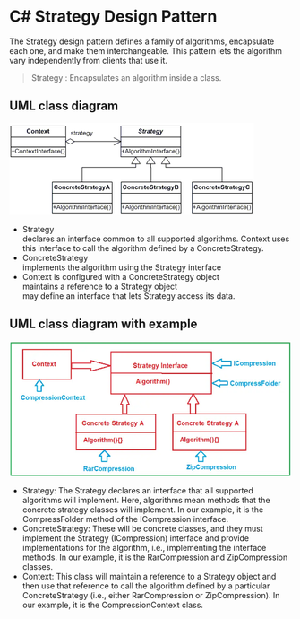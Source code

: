 # C# Strategy Design Pattern
The Strategy design pattern defines a family of algorithms, encapsulate each one, and make them interchangeable. This pattern lets the algorithm vary independently from clients that use it. <br>
>Strategy : Encapsulates an algorithm inside a class.<br>

## UML class diagram
![UML or Class Diagram ](Strategy_UML.webp)

* Strategy  
declares an interface common to all supported algorithms. Context uses this interface to call the algorithm defined by a ConcreteStrategy.
* ConcreteStrategy  
implements the algorithm using the Strategy interface
* Context 
is configured with a ConcreteStrategy object<br>
maintains a reference to a Strategy object<br>
may define an interface that lets Strategy access its data.<br>

## UML class diagram with example
![UML or Class Diagram with example](StrategyExample_UML.webp)

* Strategy: The Strategy declares an interface that all supported algorithms will implement. Here, algorithms mean methods that the concrete strategy classes will implement. In our example, it is the CompressFolder method of the ICompression interface.
* ConcreteStrategy: These will be concrete classes, and they must implement the Strategy (ICompression) interface and provide implementations for the algorithm, i.e., implementing the interface methods. In our example, it is the RarCompression and ZipCompression classes.
* Context: This class will maintain a reference to a Strategy object and then use that reference to call the algorithm defined by a particular ConcreteStrategy (i.e., either RarCompression or ZipCompression). In our example, it is the CompressionContext class.
